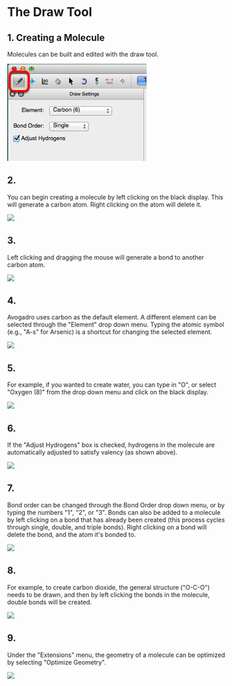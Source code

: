 # The Draw Tool

## 1. Creating a Molecule

Molecules can be built and edited with the draw tool.

![Creating a Molecule][1]

[1]: images/1-draw-tool/creating-a-molecule.png

## 2.

You can begin creating a molecule by left clicking on the black display. This will generate a carbon atom. Right clicking on the atom will delete it.

![][2]

[2]: images/1-draw-tool/920ffd71-e049-4985-8321-4add7cd04bf2.png

## 3.

Left clicking and dragging the mouse will generate a bond to another carbon atom. 

![][3]

[3]: images/1-draw-tool/f394d0be-61bc-46ec-ab0f-5bb1ae905293.png

## 4.

Avogadro uses carbon as the default element. A different element can be selected through the "Element" drop down menu. Typing the atomic symbol (e.g., "A-s" for Arsenic) is a shortcut for changing the selected element.

![][4]

[4]: images/1-draw-tool/a64918a4-9158-427c-92d3-f70839c39b7f.png

## 5.

For example, if you wanted to create water, you can type in "O", or select "Oxygen (8)" from the drop down menu and click on the black display. 

![][5]

[5]: images/1-draw-tool/e87cd104-b0a5-4b7a-80bd-562252aed8b6.png

## 6.

If the "Adjust Hydrogens" box is checked, hydrogens in the molecule are automatically adjusted to satisfy valency (as shown above).

![][6]

[6]: images/1-draw-tool/60e63e32-ca96-495d-8238-bfa03b2cf0f8.png

## 7.

Bond order can be changed through the Bond Order drop down menu, or by typing the numbers "1", "2", or "3". Bonds can also be added to a molecule by left clicking on a bond that has already been created (this process cycles through single, double, and triple bonds). Right clicking on a bond will delete the bond, and the atom it's bonded to.

![][7]

[7]: images/1-draw-tool/d8a2035c-15e6-47b1-a6fd-3903ea7c1599.png

## 8.

For example, to create carbon dioxide, the general structure ("O-C-O") needs to be drawn, and then by left clicking the bonds in the molecule, double bonds will be created.

![][8]

[8]: images/1-draw-tool/e90a230d-8b65-4f23-93a6-cfb628709bf4.png

## 9.

Under the "Extensions" menu, the geometry of a molecule can be optimized by selecting "Optimize Geometry".

![][9]

[9]: images/1-draw-tool/df25a76f-030a-4414-bb0c-ae2ca98c1f78.png